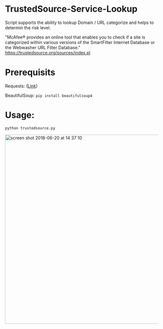 # TrustedSource-Service-Lookup

Script supports the ability to lookup Domain / URL categorize and helps to determin the risk level.

"McAfee® provides an online tool that enables you to check if a site is categorized within various versions of the SmartFilter Internet Database or the Webwasher URL Filter Database." https://trustedsource.org/sources/index.pl

# Prerequisits

Requests: ([Link](http://docs.python-requests.org/en/master/user/install/#install))

BeautifulSoup: ```pip install beautifulsoup4```

# Usage:

```python trustedsource.py```

<img width="620" alt="screen shot 2018-06-20 at 14 37 10" src="https://user-images.githubusercontent.com/25227268/41658688-7828cef4-7497-11e8-8d0b-54745411193f.png">
